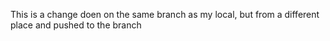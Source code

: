 This is a change doen on the same branch as my local, but from a different place and pushed to the branch
